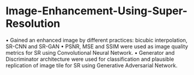 # Image-Enhancement-Using-Super-Resolution

• Gained an enhanced image by different practices: bicubic interpolation, SR-CNN and SR-GAN
• PSNR, MSE and SSIM were used as image quality metrics for SR using Convolutional Neural Network.
• Generator and Discriminator architecture were used for classification and plausible replication of image tile for SR
using Generative Adversarial Network.
